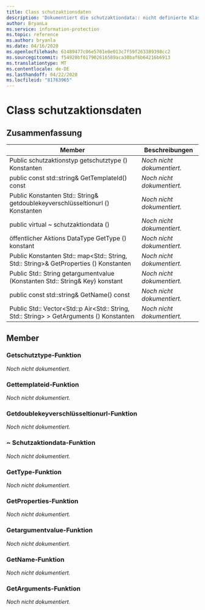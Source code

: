 ```yaml
---
title: Class schutzaktionsdaten
description: 'Dokumentiert die schutzaktiondata:: nicht definierte Klasse des Microsoft Information Protection (MIP) SDK.'
author: BryanLa
ms.service: information-protection
ms.topic: reference
ms.author: bryanla
ms.date: 04/16/2020
ms.openlocfilehash: 61489477c06e5781e0e013c7f59f263389398cc2
ms.sourcegitcommit: f54920bf017902616589aca30baf6b64216b6913
ms.translationtype: MT
ms.contentlocale: de-DE
ms.lasthandoff: 04/22/2020
ms.locfileid: "81763965"
---
```

# <a name="class-protectionactiondata"></a>Class schutzaktionsdaten 
  
## <a name="summary"></a>Zusammenfassung
 Member                        | Beschreibungen                                
--------------------------------|---------------------------------------------
Public schutzaktionstyp getschutztype () Konstanten  | _Noch nicht dokumentiert._
public const std::string& GetTemplateId() const  | _Noch nicht dokumentiert._
Public Konstanten Std:: String& getdoublekeyverschlüsseltionurl () Konstanten  | _Noch nicht dokumentiert._
public virtual ~ schutzaktiondata ()  | _Noch nicht dokumentiert._
öffentlicher Aktions DataType GetType () konstant  | _Noch nicht dokumentiert._
Public Konstanten Std:: map\<Std:: String, Std:: String\>& GetProperties () Konstanten  | _Noch nicht dokumentiert._
Public Std:: String getargumentvalue (Konstanten Std:: String& Key) konstant  | _Noch nicht dokumentiert._
public const std::string& GetName() const  | _Noch nicht dokumentiert._
Public Std:: Vector\<Std::p Air\<Std:: String, Std:: String\> \> GetArguments () Konstanten  | _Noch nicht dokumentiert._
  
## <a name="members"></a>Member
  
### <a name="getprotectiontype-function"></a>Getschutztype-Funktion
_Noch nicht dokumentiert._

  
### <a name="gettemplateid-function"></a>Gettemplateid-Funktion
_Noch nicht dokumentiert._

  
### <a name="getdoublekeyencryptionurl-function"></a>Getdoublekeyverschlüsseltionurl-Funktion
_Noch nicht dokumentiert._

  
### <a name="protectionactiondata-function"></a>~ Schutzaktiondata-Funktion
_Noch nicht dokumentiert._

  
### <a name="gettype-function"></a>GetType-Funktion
_Noch nicht dokumentiert._

  
### <a name="getproperties-function"></a>GetProperties-Funktion
_Noch nicht dokumentiert._

  
### <a name="getargumentvalue-function"></a>Getargumentvalue-Funktion
_Noch nicht dokumentiert._

  
### <a name="getname-function"></a>GetName-Funktion
_Noch nicht dokumentiert._

  
### <a name="getarguments-function"></a>GetArguments-Funktion
_Noch nicht dokumentiert._
